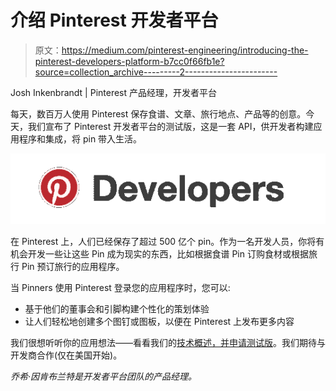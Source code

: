 # 介绍 Pinterest 开发者平台

> 原文：<https://medium.com/pinterest-engineering/introducing-the-pinterest-developers-platform-b7cc0f66fb1e?source=collection_archive---------2----------------------->

Josh Inkenbrandt | Pinterest 产品经理，开发者平台

每天，数百万人使用 Pinterest 保存食谱、文章、旅行地点、产品等的创意。今天，我们宣布了 Pinterest 开发者平台的测试版，这是一套 API，供开发者构建应用程序和集成，将 pin 带入生活。

![](img/9a02c2ed6725325cf1cfb875f596aac7.png)

在 Pinterest 上，人们已经保存了超过 500 亿个 pin。作为一名开发人员，你将有机会开发一些让这些 Pin 成为现实的东西，比如根据食谱 Pin 订购食材或根据旅行 Pin 预订旅行的应用程序。

当 Pinners 使用 Pinterest 登录您的应用程序时，您可以:

*   基于他们的董事会和引脚构建个性化的策划体验
*   让人们轻松地创建多个图钉或图板，以便在 Pinterest 上发布更多内容

我们很想听听你的应用想法——看看我们的[技术概述，并申请测试版](https://api.pinterest.com/developers/signup/)。我们期待与开发商合作(仅在美国开始)。

*乔希·因肯布兰特是开发者平台团队的产品经理。*